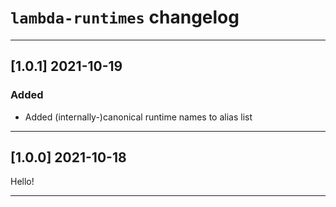 # `lambda-runtimes` changelog

---

## [1.0.1] 2021-10-19

### Added

- Added (internally-)canonical runtime names to alias list

---

## [1.0.0] 2021-10-18

Hello!

---
